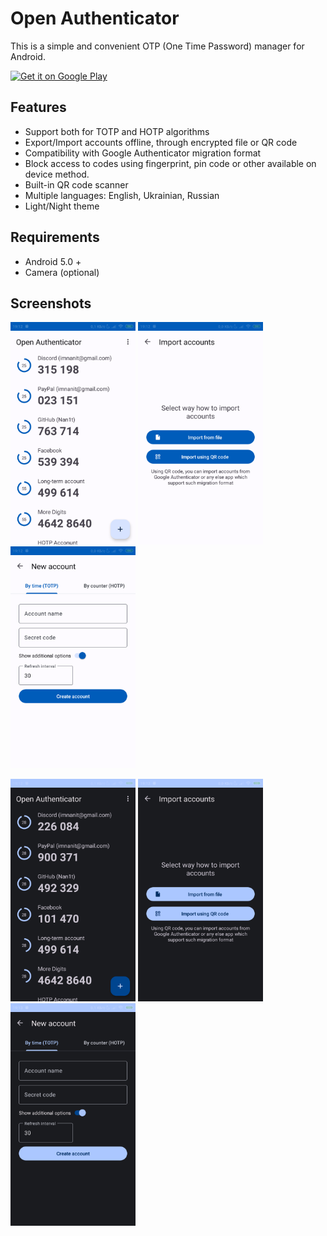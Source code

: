 # Open Authenticator

This is a simple and convenient OTP (One Time Password) manager for Android.

<a href='https://play.google.com/store/apps/details?id=ua.nanit.otpmanager&pcampaignid=pcampaignidMKT-Other-global-all-co-prtnr-py-PartBadge-Mar2515-1' target='_blank'><img width="256" alt='Get it on Google Play' src='https://play.google.com/intl/en_us/badges/static/images/badges/en_badge_web_generic.png'/></a>

## Features

* Support both for TOTP and HOTP algorithms
* Export/Import accounts offline, through encrypted file or QR code
* Compatibility with Google Authenticator migration format
* Block access to codes using fingerprint, pin code or other available on device method.
* Built-in QR code scanner
* Multiple languages: English, Ukrainian, Russian
* Light/Night theme

## Requirements

* Android 5.0 +
* Camera (optional)

## Screenshots

[<img width=200 alt="Light 1"
src="media/screenshots/phone/1.png?raw=true">](media/screenshots/phone/1.png?raw=true)
[<img width=200 alt="Light 2"
src="media/screenshots/phone/2.png?raw=true">](media/screenshots/phone/2.png?raw=true)
[<img width=200 alt="Light 3"
src="media/screenshots/phone/3.png?raw=true">](media/screenshots/phone/3.png?raw=true)

[<img width=200 alt="Night 1"
src="media/screenshots/phone/4.png?raw=true">](media/screenshots/phone/4.png?raw=true)
[<img width=200 alt="Night 2"
src="media/screenshots/phone/5.png?raw=true">](media/screenshots/phone/5.png?raw=true)
[<img width=200 alt="Night 3"
src="media/screenshots/phone/6.png?raw=true">](media/screenshots/phone/6.png?raw=true)
